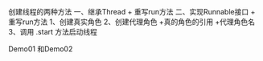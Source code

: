 创建线程的两种方法
一、继承Thread + 重写run方法
二、实现Runnable接口 + 重写run方法
	1、创建真实角色
	2、创建代理角色 +真的角色的引用 +代理角色名
	3、调用 .start 方法启动线程

Demo01 和Demo02